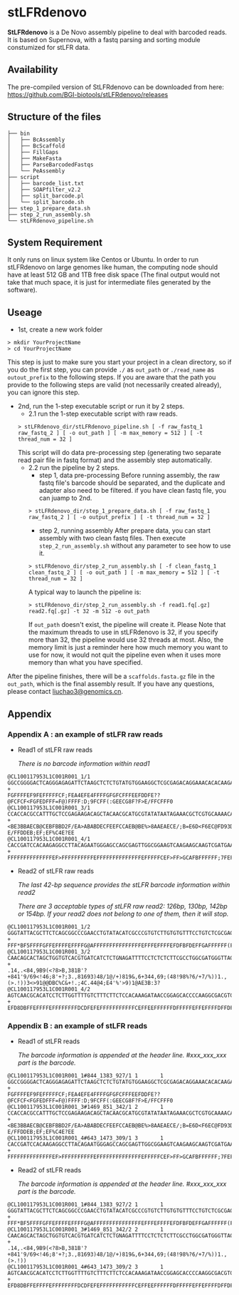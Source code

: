 # stLFRdenovo
**StLFRdenovo** is a De Novo assembly pipeline to deal with barcoded reads.  It is based on Supernova, with a fastq parsing and sorting module constumized for stLFR data.

## Availability
The pre-compiled version of StLFRdenovo can be downloaded from here: https://github.com/BGI-biotools/stLFRdenovo/releases
## Structure of the files
```
├── bin
│   ├── BcAssembly
│   ├── BcScaffold
│   ├── FillGaps
│   ├── MakeFasta
│   ├── ParseBarcodedFastqs
│   └── PeAssembly
├── script
│   ├── barcode_list.txt
│   ├── SOAPfilter_v2.2
│   ├── split_barcode.pl
│   └── split_barcode.sh
├── step_1_prepare_data.sh
├── step_2_run_assembly.sh
└── stLFRdenovo_pipeline.sh
```
## System Requirement
It only runs on linux system like Centos or Ubuntu. In order to run stLFRdenovo on large genomes like human, the computing node should have at least 512 GB and 1TB free disk space (The final output would not take that much space, it is just for intermediate files generated by the software).

## Useage
+ 1st, create a new work folder
```
> mkdir YourProjectName
> cd YourProjectName
```
This step is just to make sure you start your project in a clean directory, so if you do the first step, you can provide `./` as `out_path` or `./read_name` as `outout_prefix` to the following steps. If you are aware that the path you provide to the following steps are valid (not necessarily created already), you can ignore this step. 
+ 2nd, run the 1-step executable script or run it by 2 steps.
    + 2.1 run the 1-step executable script with raw reads.
    ```
    > stLFRdenovo_dir/stLFRdenovo_pipeline.sh [ -f raw_fastq_1 raw_fastq_2 ] [ -o out_path ] [ -m max_memory = 512 ] [ -t thread_num = 32 ] 
    ```
    This script will do data pre-processing step (generating two separate read pair file in fastq format) and the assembly step automatically.
    + 2.2 run the pipeline by 2 steps.
        + step 1, data pre-processing
        Before running assembly, the raw fastq file's barcode should be separated, and the duplicate and adapter also need to be filtered. if you have clean fastq file, you can juamp to 2nd.
        ```
        > stLFRdenovo_dir/step_1_prepare_data.sh [ -f raw_fastq_1 raw_fastq_2 ] [ -o output_prefix ] [ -t thread_num = 32 ]
        ```
        + step 2, running assembly
        After prepare data, you can start assembly with two clean fastq files. Then execute `step_2_run_assembly.sh` without any parameter to see how to use it.
        ```
        > stLFRdenovo_dir/step_2_run_assembly.sh [ -f clean_fastq_1 clean_fastq_2 ] [ -o out_path ] [ -m max_memory = 512 ] [ -t thread_num = 32 ] 
        ```
        A typical way to launch the pipeline is:
        ```
        > stLFRdenovo_dir/step_2_run_assembly.sh -f read1.fq[.gz] read2.fq[.gz] -t 32 -m 512 -o out_path
        ```
        If `out_path` doesn't exist, the pipeline will create it.
        Please Note that the maximum threads to use in stLFRdenovo is 32, if you specify more than 32, the pipeline would use 32 threads at most. Also, the memory limit is just a reminder here how much memory you want to use for now, it would not quit the pipeline even when it uses more memory than what you have specified.

After the pipeline finishes, there will be a `scaffolds.fasta.gz` file in the `out_path`, which is the final assembly result.
If you have any questions, please contact liuchao3@genomics.cn.


## <a name=appendix>Appendix</a>

### <a name=stlfr_raw>Appendix A : an example of stLFR raw reads</a>

- Read1 of stLFR raw reads

  *There is no barcode information within read1*

```
@CL100117953L1C001R001_1/1
GGCCGGGGACTCAGGGAGAGATTCTAAGCTCTCTGTATGTGGAAGGCTCGCGAGACAGGAAACACACAAGACACGGGCGTTGTATACAGGTTCGGGCCGC
+
FGFFFFEF9FEFFFFFCF;FEA4EFE4FFFFGFGFCFFFEEFDDFE??@FCFCF<FGFEDFFF=F@)FFFF:D;9FCFF(:GEECG8F?F>E/FFCFFF0
@CL100117953L1C001R001_3/1
CCACCACGCCATTTGCTCCGAGAAGACAGCTACAACGCATGCGTATATAATAGAAACGCTCGTGCAAAACAAACTATATATAAAAAAATGATGACCAATG
+
<BE3BBAECB@CEBFBBD2F/EA>ABABDECFEEFCCAEB@BE%>8AAEAECE/;B=E6D<F6EC@FD93DB7E@;=??E/FFDDEB;EF;EF%C4E?EE
@CL100117953L1C001R001_4/1
CACCGATCCACAAGAGGCCTTACAGAATGGGAGCCAGCGAGTTGGCGGAAGTCAAGAAGCAAGTCGATGAACAGTTATAGAAGGGATACATCCGTCCGAG
+
FFFFFFFFFFFFFFEF>FFFFFFFFFFEFFFFFFFFFFFFFFEFFFFFCEF>FF>GCAFBFFFFFF;7FEFFCFE9FAFFEFFFF<=;'8EFFFAF=FFF
```

- Read2 of stLFR raw reads

  *The last 42-bp sequence provides the stLFR barcode information within read2*

  *There are 3 acceptable types of stLFR raw read2: 126bp, 130bp, 142bp or 154bp. If your read2 does not belong to one of them, then it will stop.*

```
@CL100117953L1C001R001_1/2
GGGTATTACGCTTCTCAGCGGCCCGAACCTGTATACATCGCCCGTGTCTTGTGTGTTTCCTGTCTCGCGAGCCTTCCACATACAGAGAGCTTAGAATCTCATTACTAACGTCTTNTCTACAATACGAGGTTTTTGAGGAGAC
+
FFF*BF5FFFFGFFEFFFFEFFFFG@AFFFFFFFFFFFFFFFEFFFEFFFFEFDFBFDEFFGAFFFFFF(FEFFFFFEFD<AFFF<FB7FFFFF>;3EEEFFFFCFFFFFCE@6!0FFE;FFFFFF6.*D,CAFFFFFEFFF
@CL100117953L1C001R001_3/2
CAACAGCACTAGCTGGTGTCACGTGATCATCTCTGNAGATTTTCCTCTCTCTTCGCCTGGCGATGGGTTAGCACATTGNCAGAGGTAGTATCTATCANCGCAGGTATAAGCACTNCTCGAACGCCAATATTAAAGTTCGACC
+
.14,.<84,9B9(<?8>B,381B'?+841'9/69<!46;8'+?;3.,81693)48/1@/+)819&,6+344,69;(48!98%?6/+7/%))1.,(>.!))3<>91@@DBC%C&+!.;4C.44@4;E4'%'>9)1@AE3B:3?
@CL100117953L1C001R001_4/2
AGTCAACGCACATCCTCTTGGTTTTGTCTTTCTTCTCCACAAAGATAACCGGAGCACCCCAAGGCGACGTGCTCGGACGGATGTATCCCTTCTATAACGGCGACCACTGATCTGAGGCGTTAACGCGATGATTTGACATCTC
+
EFD8DBFFEFFFFEFFFFFFFFDCDFEFEFFFFFFFFFFFCEFFEEFFFFFFDFFFFFEFFEFFFFDFFDFFFFFF>EFFD>F<6FFFD'FF9FA;,D+9FFBFFFFFFD&>5(&>FFFFDFEFFFFE(F5FDFFEFFFFFF
```

### <a name=stlfr>Appendix B : an example of stLFR reads</a>

- Read1 of stLFR reads

  *The barcode information is appended at the header line. #xxx_xxx_xxx part is the barcode.*

```
@CL100117953L1C001R001_1#844_1383_927/1 1       1
GGCCGGGGACTCAGGGAGAGATTCTAAGCTCTCTGTATGTGGAAGGCTCGCGAGACAGGAAACACACAAGACACGGGCGTTGTATACAGGTTCGGGCCGC
+
FGFFFFEF9FEFFFFFCF;FEA4EFE4FFFFGFGFCFFFEEFDDFE??@FCFCF<FGFEDFFF=F@)FFFF:D;9FCFF(:GEECG8F?F>E/FFCFFF0
@CL100117953L1C001R001_3#1469_851_342/1 2       1
CCACCACGCCATTTGCTCCGAGAAGACAGCTACAACGCATGCGTATATAATAGAAACGCTCGTGCAAAACAAACTATATATAAAAAAATGATGACCAATG
+
<BE3BBAECB@CEBFBBD2F/EA>ABABDECFEEFCCAEB@BE%>8AAEAECE/;B=E6D<F6EC@FD93DB7E@;=??E/FFDDEB;EF;EF%C4E?EE
@CL100117953L1C001R001_4#643_1473_309/1 3       1
CACCGATCCACAAGAGGCCTTACAGAATGGGAGCCAGCGAGTTGGCGGAAGTCAAGAAGCAAGTCGATGAACAGTTATAGAAGGGATACATCCGTCCGAG
+
FFFFFFFFFFFFFFEF>FFFFFFFFFFEFFFFFFFFFFFFFFEFFFFFCEF>FF>GCAFBFFFFFF;7FEFFCFE9FAFFEFFFF<=;'8EFFFAF=FFF
```

- Read2 of stLFR reads

  *The barcode information is appended at the header line. #xxx_xxx_xxx part is the barcode.*

```
@CL100117953L1C001R001_1#844_1383_927/2 1       1
GGGTATTACGCTTCTCAGCGGCCCGAACCTGTATACATCGCCCGTGTCTTGTGTGTTTCCTGTCTCGCGAGCCTTCCACATACAGAGAGCTTAGAATCTC
+
FFF*BF5FFFFGFFEFFFFEFFFFG@AFFFFFFFFFFFFFFFEFFFEFFFFEFDFBFDEFFGAFFFFFF(FEFFFFFEFD<AFFF<FB7FFFFF>;3EEE
@CL100117953L1C001R001_3#1469_851_342/2 2       1
CAACAGCACTAGCTGGTGTCACGTGATCATCTCTGNAGATTTTCCTCTCTCTTCGCCTGGCGATGGGTTAGCACATTGNCAGAGGTAGTATCTATCANCG
+
.14,.<84,9B9(<?8>B,381B'?+841'9/69<!46;8'+?;3.,81693)48/1@/+)819&,6+344,69;(48!98%?6/+7/%))1.,(>.!))
@CL100117953L1C001R001_4#643_1473_309/2 3       1
AGTCAACGCACATCCTCTTGGTTTTGTCTTTCTTCTCCACAAAGATAACCGGAGCACCCCAAGGCGACGTGCTCGGACGGATGTATCCCTTCTATAACGG
+
EFD8DBFFEFFFFEFFFFFFFFDCDFEFEFFFFFFFFFFFCEFFEEFFFFFFDFFFFFEFFEFFFFDFFDFFFFFF>EFFD>F<6FFFD'FF9FA;,D+9
```
